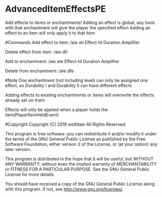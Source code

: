 # AdvancedItemEffectsPE
Add effects to items or enchantments!
Adding an effect is global, any tools with that enchantment will give the player the specified effect
Adding an effect to an item will only apply it to that item

#Commands
Add effect to item: /aie ati Effect-Id Duration Amplifier

Delete effect from item: /aie dfi

Add to enchantment: /aie ate Effect-Id Duration Amplifier

Delete from enchantment: /aie dfe

#Note
One enchantment (not including level) can only be assigned one effect, so Durability I and Durability II can have different effects

Adding effects to existing enchantments or items will overwrite the effects already set on them

Effects will only be applied when a player holds the item(PlayerItemHeldEvent)

#Copyright
Copyright (C) 2016 wolfdale All Rights Reserved.

This program is free software: you can redistribute it and/or modify it under the terms of the GNU General Public License as published by the Free Software Foundation, either version 2 of the License, or (at your option) any later version.

This program is distributed in the hope that it will be useful, but WITHOUT ANY WARRANTY; without even the implied warranty of MERCHANTABILITY or FITNESS FOR A PARTICULAR PURPOSE. See the GNU General Public License for more details.

You should have received a copy of the GNU General Public License along with this program. If not, see http://www.gnu.org/licenses/.
